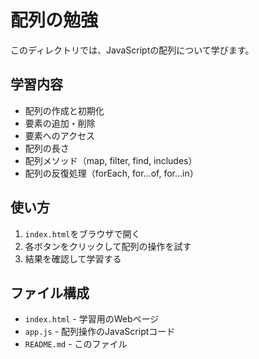 # 配列の勉強

このディレクトリでは、JavaScriptの配列について学びます。

## 学習内容

- 配列の作成と初期化
- 要素の追加・削除
- 要素へのアクセス
- 配列の長さ
- 配列メソッド（map, filter, find, includes）
- 配列の反復処理（forEach, for...of, for...in）

## 使い方

1. `index.html`をブラウザで開く
2. 各ボタンをクリックして配列の操作を試す
3. 結果を確認して学習する

## ファイル構成

- `index.html` - 学習用のWebページ
- `app.js` - 配列操作のJavaScriptコード
- `README.md` - このファイル 
